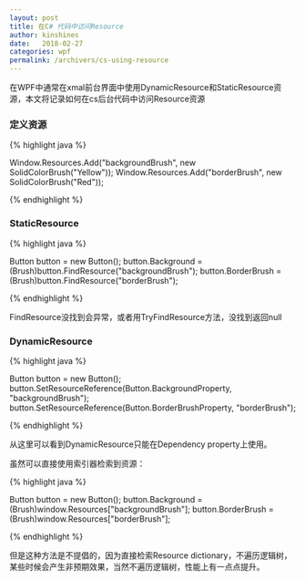 ```yaml
---
layout: post
title: 在C# 代码中访问Resource
author: kinshines
date:   2018-02-27
categories: wpf
permalink: /archivers/cs-using-resource
---
```


<p class="lead">在WPF中通常在xmal前台界面中使用DynamicResource和StaticResource资源，本文将记录如何在cs后台代码中访问Resource资源</p>

### 定义资源

{% highlight java %}

Window.Resources.Add("backgroundBrush", new SolidColorBrush("Yellow"));
Window.Resources.Add("borderBrush", new SolidColorBrush("Red"));

{% endhighlight %}

### StaticResource

{% highlight java %}

Button button = new Button();
button.Background = (Brush)button.FindResource("backgroundBrush");
button.BorderBrush = (Brush)button.FindResource("borderBrush");

{% endhighlight %}

FindResource没找到会异常，或者用TryFindResource方法，没找到返回null

### DynamicResource

{% highlight java %}

Button button = new Button();
button.SetResourceReference(Button.BackgroundProperty, "backgroundBrush");
button.SetResourceReference(Button.BorderBrushProperty, "borderBrush");

{% endhighlight %}

从这里可以看到DynamicResource只能在Dependency property上使用。

虽然可以直接使用索引器检索到资源：

{% highlight java %}

Button button = new Button();
button.Background = (Brush)window.Resources["backgroundBrush"];
button.BorderBrush = (Brush)window.Resources["borderBrush"];

{% endhighlight %}

但是这种方法是不提倡的，因为直接检索Resource dictionary，不遍历逻辑树，某些时候会产生非预期效果，当然不遍历逻辑树，性能上有一点点提升。
